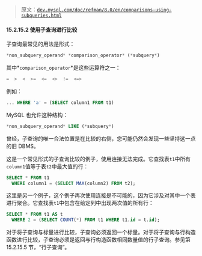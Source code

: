 > 原文：[`dev.mysql.com/doc/refman/8.0/en/comparisons-using-subqueries.html`](https://dev.mysql.com/doc/refman/8.0/en/comparisons-using-subqueries.html)

#### 15.2.15.2 使用子查询进行比较

子查询最常见的用法是形式：

```sql
*non_subquery_operand* *comparison_operator* (*subquery*)
```

其中*`comparison_operator`*是这些运算符之一：

```sql
=  >  <  >=  <=  <>  !=  <=>
```

例如：

```sql
... WHERE 'a' = (SELECT column1 FROM t1)
```

MySQL 也允许这种结构：

```sql
*non_subquery_operand* LIKE (*subquery*)
```

曾经，子查询的唯一合法位置是在比较的右侧，您可能仍然会发现一些坚持这一点的旧 DBMS。

这是一个常见形式的子查询比较的例子，使用连接无法完成。它查找表`t1`中所有`column1`值等于表`t2`中最大值的行：

```sql
SELECT * FROM t1
  WHERE column1 = (SELECT MAX(column2) FROM t2);
```

这里是另一个例子，这个例子再次使用连接是不可能的，因为它涉及对其中一个表进行聚合。它查找表`t1`中包含在给定列中出现两次值的所有行：

```sql
SELECT * FROM t1 AS t
  WHERE 2 = (SELECT COUNT(*) FROM t1 WHERE t1.id = t.id);
```

对于将子查询与标量进行比较，子查询必须返回一个标量。对于将子查询与行构造函数进行比较，子查询必须是返回与行构造函数相同数量值的行子查询。参见第 15.2.15.5 节，“行子查询”。
